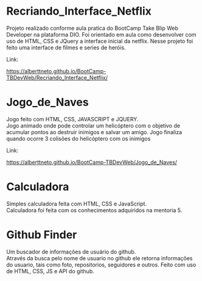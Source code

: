 # Recriando_Interface_Netflix 
Projeto realizado conforme aula pratica do BootCamp Take Blip Web Developer na plataforma DIO. 
Foi orientado em aula como desenvolver com uso de HTML, CSS e JQuery a interface inicial da netflix. 
Nesse projeto foi feito uma interface de filmes e series de heróis.

Link:

https://alberttneto.github.io/BootCamp-TBDevWeb/Recriando_Interface_Netflix/

# Jogo_de_Naves
Jogo feito com HTML, CSS, JAVASCRIPT e JQUERY.   
Jogo animado onde pode controlar um helicóptero com o objetivo de 
acumular pontos ao destruir inimigos e salvar um amigo. Jogo finaliza 
quando ocorre 3 colisões do helicóptero com os inimigos

Link:

https://alberttneto.github.io/BootCamp-TBDevWeb/Jogo_de_Naves/

# Calculadora
Simples calculadora feita com HTML, CSS e JavaScript.   
Calculadora foi feita com os conhecimentos adquiridos na mentoria 5.

# Github Finder
Um buscador de informações de usuário do github.  
Através da busca pelo nome de usuario no github ele retorna informações do usuario,
tais como foto, repositorios, seguidores e outros. Feito com uso de HTML, CSS, JS e API do github.
